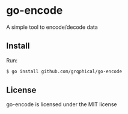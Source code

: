 # go-encode

A simple tool to encode/decode data

## Install

Run:
```bash
$ go install github.com/grqphical/go-encode
```


## License

go-encode is licensed under the MIT license
